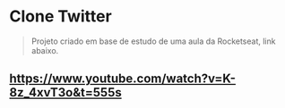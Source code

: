 
# Clone Twitter
> Projeto criado em base de estudo de uma aula da Rocketseat, link abaixo.

## https://www.youtube.com/watch?v=K-8z_4xvT3o&t=555s
